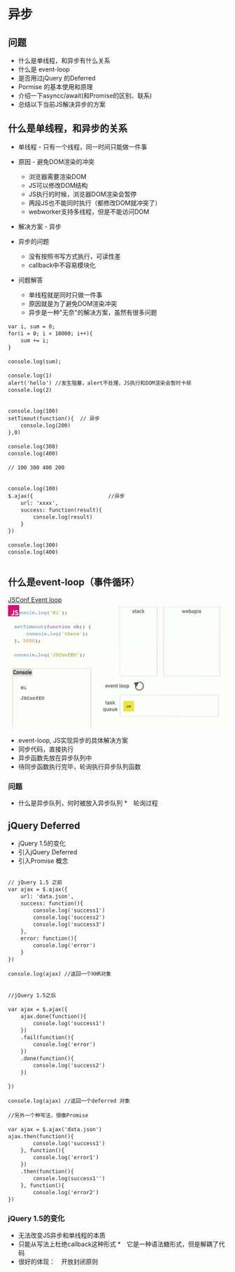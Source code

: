 # 异步

## 问题

* 什么是单线程，和异步有什么关系
* 什么是 event-loop
* 是否用过jQuery 的Deferred
* Pormise 的基本使用和原理 
* 介绍一下asyncc/await(和Promise的区别、联系)
* 总结以下当前JS解决异步的方案


## 什么是单线程，和异步的关系

* 单线程 - 只有一个线程，同一时间只能做一件事
* 原因 - 避免DOM渲染的冲突
	* 浏览器需要渲染DOM
	* JS可以修改DOM结构
	* JS执行的时候，浏览器DOM渲染会暂停
	* 两段JS也不能同时执行（都修改DOM就冲突了）
	* webworker支持多线程，但是不能访问DOM
* 解决方案 - 异步
* 异步的问题
	* 没有按照书写方式执行，可读性差
	* callback中不容易模块化

* 问题解答
	* 单线程就是同时只做一件事
	* 原因就是为了避免DOM渲染冲突
	* 异步是一种"无奈"的解决方案，虽然有很多问题

```
var i, sum = 0;
for(i = 0; i < 10000; i++){
	sum += i;
}

console.log(sum);

console.log(1)
alert('hello') //发生阻塞，alert不处理，JS执行和DOM渲染会暂时卡顿
console.log(2)


console.log(100)
setTimout(function(){  // 异步
	console.log(200)
},0)

console.log(300)
console.log(400)

// 100 300 400 200


console.log(100)
$.ajax({						//异步
	url: 'xxxx',
	success: function(result){
		console.log(result)
	}
})

console.log(300)
console.log(400)


```

## 什么是event-loop（事件循环）

[JSConf Event loop](https://www.youtube.com/watch?v=8aGhZQkoFbQ&t=319s)
![JSConf event loop](./img/async_1.png)

* event-loop, JS实现异步的具体解决方案
* 同步代码，直接执行
* 异步函数先放在异步队列中
* 待同步函数执行完毕，轮询执行异步队列函数


### 问题

* 什么是异步队列，何时被放入异步队列
*　轮询过程


## jQuery Deferred

* jQuery 1.5的变化
* 引入jQuery Deferred
* 引入Promise 概念  

```

// jQuery 1.5 之前
var ajax = $.ajax({
	url: 'data.json',
	success: function(){
		console.log('success1')
		console.log('success2')
		console.log('success3')
	},
	error: function(){
		console.log('error')
	}
})

console.log(ajax) //返回一个XHR对象


//jQuery 1.5之后

var ajax = $.ajax({
	ajax.done(function(){
		console.log('success1')
	})
	.fail(function(){
		console.log('error')
	})
	.done(function(){
		console.log('success2')
	})

})

console.log(ajax) //返回一个deferred 对象

//另外一个种写法，很像Promise

var ajax = $.ajax('data.json')
ajax.then(function(){
		console.log('success1')
	}, function(){
		console.log('error1')
	})
	.then(function(){	
		console.log(success1'')
	}, function(){
		console.log('error2')
})

```

### jQuery 1.5的变化

* 无法改变JS异步和单线程的本质
* 只能从写法上杜绝callback这种形式
*　它是一种语法糖形式，但是解耦了代码
* 很好的体现：　开放封闭原则


